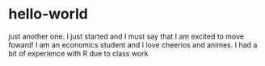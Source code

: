 # hello-world
just another one. I just started and I must say that I am excited to move foward! I am an economics student and I love cheerios and animes. I had a bit of experience with R due to class work 
